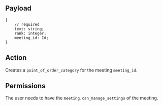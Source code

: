 ## Payload
```
{
    // required
    text: string;
    rank: integer;
    meeting_id: Id;
}
```

## Action
Creates a `point_of_order_category` for the meeting `meeting_id`.

## Permissions
The user needs to have the `meeting.can_manage_settings` of the meeting.